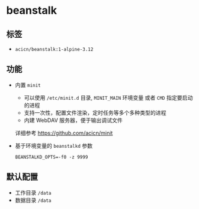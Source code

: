 # beanstalk

## 标签

* `acicn/beanstalk:1-alpine-3.12`

## 功能

* 内置 `minit`

    - 可以使用 `/etc/minit.d` 目录, `MINIT_MAIN` 环境变量 或者 `CMD` 指定要启动的进程
    - 支持一次性，配置文件渲染，定时任务等多个多种类型的进程
    - 内建 WebDAV 服务器，便于输出调试文件

    详细参考 https://github.com/acicn/minit

* 基于环境变量的 `beanstalkd` 参数

    `BEANSTALKD_OPTS=-f0 -z 9999`

    
## 默认配置

* 工作目录 `/data`
* 数据目录 `/data`
